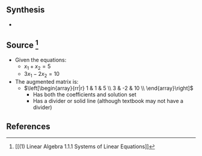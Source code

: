 ## Synthesis
- 
## Source [^1]
- Given the equations:
	- $x_1 + x_2 = 5$ 
	- $3x_1 - 2x_2 = 10$
- The augmented matrix is:
	- $\left[\begin{array}{rr|r} 1 & 1 & 5 \\ 3 & -2 & 10 \\ \end{array}\right]$
		- Has both the coefficients and solution set
		- Has a divider or solid line (although textbook may not have a divider)
## References

[^1]: [[(1) Linear Algebra 1.1.1 Systems of Linear Equations]]